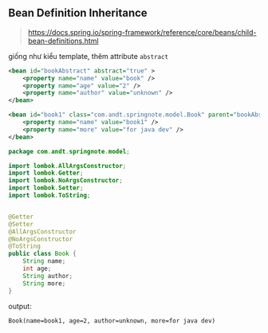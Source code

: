 
## Bean Definition Inheritance

> https://docs.spring.io/spring-framework/reference/core/beans/child-bean-definitions.html

giống như kiểu template, thêm attribute `abstract`

```xml
<bean id="bookAbstract" abstract="true" >
	<property name="name" value="book" />
	<property name="age" value="2" />
	<property name="author" value="unknown" />
</bean>

<bean id="book1" class="com.andt.springnote.model.Book" parent="bookAbstract" >
	<property name="name" value="book1" />
	<property name="more" value="for java dev" />
</bean>
```

```java
package com.andt.springnote.model;

import lombok.AllArgsConstructor;
import lombok.Getter;
import lombok.NoArgsConstructor;
import lombok.Setter;
import lombok.ToString;


@Getter
@Setter
@AllArgsConstructor
@NoArgsConstructor
@ToString
public class Book {
    String name;
    int age;
    String author;
    String more;
}
```

output:

```
Book(name=book1, age=2, author=unknown, more=for java dev)
```

